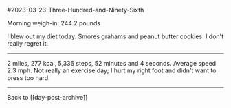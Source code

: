 #2023-03-23-Three-Hundred-and-Ninety-Sixth

Morning weigh-in:  244.2 pounds

I blew out my diet today.  Smores grahams and peanut butter cookies.  I don't really regret it.

---
2 miles, 277 kcal, 5,336 steps, 52 minutes and 4 seconds.  Average speed 2.3 mph.  Not really an exercise day; I hurt my right foot and didn't want to press too hard.

---
Back to [[day-post-archive]]